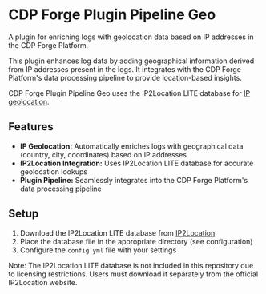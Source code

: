 # CDP Forge Plugin Pipeline Geo

A plugin for enriching logs with geolocation data based on IP addresses in the CDP Forge Platform.

This plugin enhances log data by adding geographical information derived from IP addresses present in the logs. It integrates with the CDP Forge Platform's data processing pipeline to provide location-based insights.

CDP Forge Plugin Pipeline Geo uses the IP2Location LITE database for [IP geolocation](https://lite.ip2location.com).

## Features

- **IP Geolocation:** Automatically enriches logs with geographical data (country, city, coordinates) based on IP addresses
- **IP2Location Integration:** Uses IP2Location LITE database for accurate geolocation lookups
- **Plugin Pipeline:** Seamlessly integrates into the CDP Forge Platform's data processing pipeline

## Setup

1. Download the IP2Location LITE database from [IP2Location](https://lite.ip2location.com/)
2. Place the database file in the appropriate directory (see configuration)
3. Configure the `config.yml` file with your settings

Note: The IP2Location LITE database is not included in this repository due to licensing restrictions. Users must download it separately from the official IP2Location website.